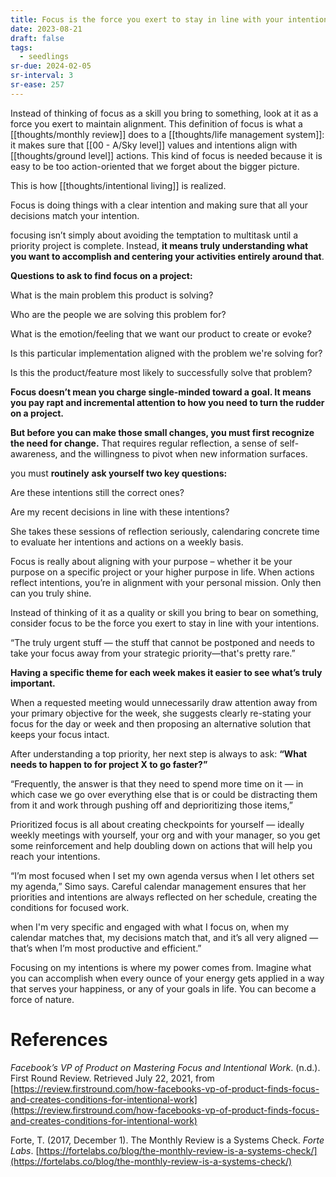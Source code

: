 ```yaml
---
title: Focus is the force you exert to stay in line with your intentions
date: 2023-08-21
draft: false
tags:
  - seedlings
sr-due: 2024-02-05
sr-interval: 3
sr-ease: 257
---
```

Instead of thinking of focus as a skill you bring to something, look at it as a force you exert to maintain alignment. This definition of focus is what a [[thoughts/monthly review]] does to a [[thoughts/life management system]]: it makes sure that [[00 - A/Sky level]] values and intentions align with [[thoughts/ground level]] actions. This kind of focus is needed because it is easy to be too action-oriented that we forget about the bigger picture.

This is how [[thoughts/intentional living]] is realized.

Focus is doing things with a clear intention and making sure that all your decisions match your intention.

focusing isn’t simply about avoiding the temptation to multitask until a priority project is complete. Instead, **it means truly understanding what you want to accomplish and centering your activities entirely around that**.

**Questions to ask to find focus on a project:**

What is the main problem this product is solving?

Who are the people we are solving this problem for?

What is the emotion/feeling that we want our product to create or evoke?

Is this particular implementation aligned with the problem we're solving for?

Is this the product/feature most likely to successfully solve that problem?

**Focus doesn’t mean you charge single-minded toward a goal. It means you pay rapt and incremental attention to how you need to turn the rudder on a project.**

**But before you can make those small changes, you must first recognize the need for change.** That requires regular reflection, a sense of self-awareness, and the willingness to pivot when new information surfaces.

you must **routinely** **ask yourself two key questions:**

Are these intentions still the correct ones?

Are my recent decisions in line with these intentions?

She takes these sessions of reflection seriously, calendaring concrete time to evaluate her intentions and actions on a weekly basis.

Focus is really about aligning with your purpose – whether it be your purpose on a specific project or your higher purpose in life. When actions reflect intentions, you’re in alignment with your personal mission. Only then can you truly shine.

Instead of thinking of it as a quality or skill you bring to bear on something, consider focus to be the force you exert to stay in line with your intentions.

“The truly urgent stuff — the stuff that cannot be postponed and needs to take your focus away from your strategic priority—that's pretty rare.”

**Having a specific theme for each week makes it easier to see what’s truly important.**

When a requested meeting would unnecessarily draw attention away from your primary objective for the week, she suggests clearly re-stating your focus for the day or week and then proposing an alternative solution that keeps your focus intact.

After understanding a top priority, her next step is always to ask: **“What needs to happen to for project X to go faster?”**

“Frequently, the answer is that they need to spend more time on it — in which case we go over everything else that is or could be distracting them from it and work through pushing off and deprioritizing those items,”

Prioritized focus is all about creating checkpoints for yourself — ideally weekly meetings with yourself, your org and with your manager, so you get some reinforcement and help doubling down on actions that will help you reach your intentions.

“I’m most focused when I set my own agenda versus when I let others set my agenda,” Simo says. Careful calendar management ensures that her priorities and intentions are always reflected on her schedule, creating the conditions for focused work.

when I'm very specific and engaged with what I focus on, when my calendar matches that, my decisions match that, and it’s all very aligned — that’s when I’m most productive and efficient.”

Focusing on my intentions is where my power comes from. Imagine what you can accomplish when every ounce of your energy gets applied in a way that serves your happiness, or any of your goals in life. You can become a force of nature.

# References

*Facebook’s VP of Product on Mastering Focus and Intentional Work*. (n.d.). First Round Review. Retrieved July 22, 2021, from [https://review.firstround.com/how-facebooks-vp-of-product-finds-focus-and-creates-conditions-for-intentional-work](https://review.firstround.com/how-facebooks-vp-of-product-finds-focus-and-creates-conditions-for-intentional-work)

Forte, T. (2017, December 1). The Monthly Review is a Systems Check. *Forte Labs*. [https://fortelabs.co/blog/the-monthly-review-is-a-systems-check/](https://fortelabs.co/blog/the-monthly-review-is-a-systems-check/)

